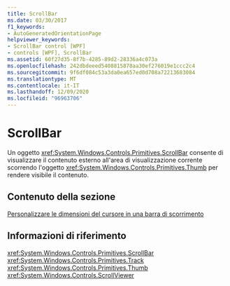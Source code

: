 ```yaml
---
title: ScrollBar
ms.date: 03/30/2017
f1_keywords:
- AutoGeneratedOrientationPage
helpviewer_keywords:
- ScrollBar control [WPF]
- controls [WPF], ScrollBar
ms.assetid: 60f27d35-8f7b-4285-89d2-28336a4c073a
ms.openlocfilehash: 242dbdeeed5408815878aa30ef276019e1ccc2c4
ms.sourcegitcommit: 9f6df084c53a3da0ea657ed0d708a72213683084
ms.translationtype: MT
ms.contentlocale: it-IT
ms.lasthandoff: 12/09/2020
ms.locfileid: "96963706"
---
```

# <a name="scrollbar"></a>ScrollBar
Un oggetto <xref:System.Windows.Controls.Primitives.ScrollBar> consente di visualizzare il contenuto esterno all'area di visualizzazione corrente scorrendo l'oggetto <xref:System.Windows.Controls.Primitives.Thumb> per rendere visibile il contenuto.  
  
## <a name="in-this-section"></a>Contenuto della sezione  
 [Personalizzare le dimensioni del cursore in una barra di scorrimento](how-to-customize-the-thumb-size-on-a-scrollbar.md)  
  
## <a name="reference"></a>Informazioni di riferimento  
 <xref:System.Windows.Controls.Primitives.ScrollBar>  
  <xref:System.Windows.Controls.Primitives.Track>  
  <xref:System.Windows.Controls.Primitives.Thumb>  
  <xref:System.Windows.Controls.ScrollViewer>
